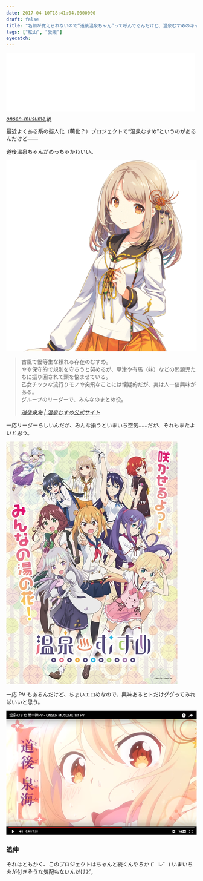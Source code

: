 ```yaml
---
date: 2017-04-10T18:41:04.0000000
draft: false
title: "名前が覚えられないので“道後温泉ちゃん”って呼んでるんだけど、温泉むすめのキャラクターがかわいい"
tags: ["松山", "愛媛"]
eyecatch: 
---
```

<p><iframe src="//hatenablog-parts.com/embed?url=https%3A%2F%2Fonsen-musume.jp%2F" title="温泉むすめ公式サイト" class="embed-card embed-webcard" scrolling="no" frameborder="0" style="display: block; width: 100%; height: 155px; max-width: 500px; margin: 10px 0px;"></iframe><cite class="hatena-citation"><a href="https://onsen-musume.jp/">onsen-musume.jp</a></cite></p><p>最近よくある系の擬人化（萌化？）プロジェクトで“温泉むすめ”というのがあるんだけど――</p><p>道後温泉ちゃんがめっちゃかわいい。</p><p><span itemscope itemtype="http://schema.org/Photograph"><img src="20170410183014.png" alt="f:id:daruyanagi:20170410183014p:plain" title="f:id:daruyanagi:20170410183014p:plain" class="hatena-fotolife" itemprop="image"></span><br />
</p>

<blockquote cite="https://onsen-musume.jp/character/dougo_izumi">
<p>古風で優等生な頼れる存在のむすめ。 <br />
やや保守的で規則を守ろうと努めるが、草津や有馬（妹）などの問題児たちに振り回されて頭を悩ませている。 <br />
乙女チックな流行りモノや突飛なことには懐疑的だが、実は人一倍興味がある。 <br />
グループのリーダーで、みんなのまとめ役。</p>

<cite><a href="https://onsen-musume.jp/character/dougo_izumi">&#x9053;&#x5F8C;&#x6CC9;&#x6D77; | &#x6E29;&#x6CC9;&#x3080;&#x3059;&#x3081;&#x516C;&#x5F0F;&#x30B5;&#x30A4;&#x30C8;</a></cite>
</blockquote>
<p>一応リーダーらしいんだが、みんな揃うといまいち空気……だが、それもまたよいと思う。</p><p><span itemscope itemtype="http://schema.org/Photograph"><img src="20170410183506.png" alt="f:id:daruyanagi:20170410183506p:plain" title="f:id:daruyanagi:20170410183506p:plain" class="hatena-fotolife" itemprop="image"></span></p><p>一応 PV もあるんだけど、ちょいエロめなので、興味あるヒトだけググってみればいいと思う。</p><p><span itemscope itemtype="http://schema.org/Photograph"><img src="20170410183908.png" alt="f:id:daruyanagi:20170410183908p:plain" title="f:id:daruyanagi:20170410183908p:plain" class="hatena-fotolife" itemprop="image"></span><br />
</p>

<div class="section">
<h3>追伸</h3>
<p>それはともかく、このプロジェクトはちゃんと続くんやろか (゜レ゜) いまいち火が付きそうな気配もないんだけど。</p>

</div>
